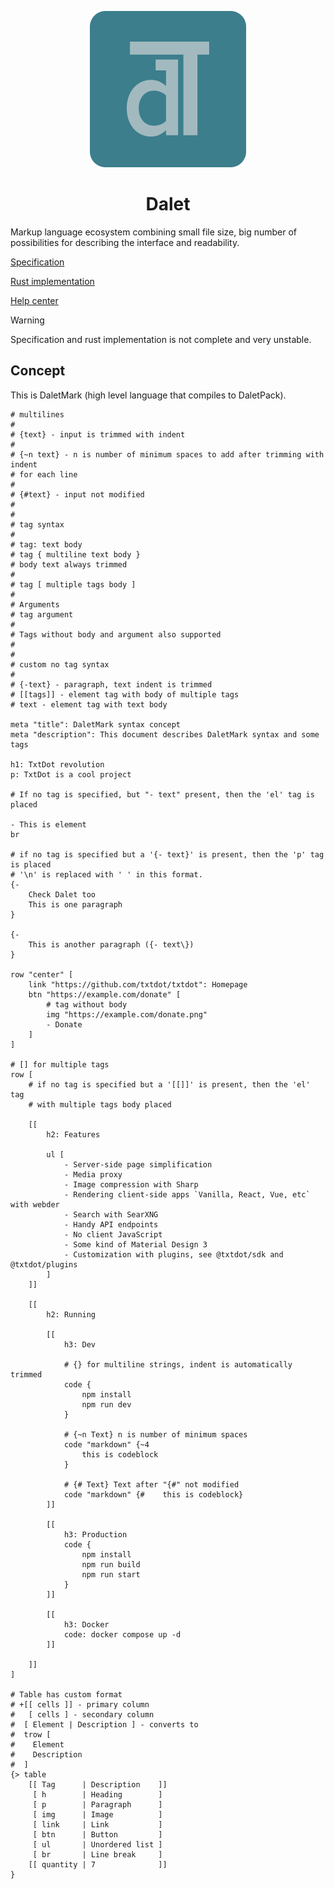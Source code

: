 <div align="center">

![Dalet](https://github.com/TempoWorks/.github/blob/main/imgs/dalet.png?raw=true)

# Dalet

</div>

Markup language ecosystem сombining small file size, big number of possibilities for describing the interface and readability.

[Specification](./specification/main.md)

[Rust implementation](https://github.com/TxtDot/dalet-rs)

[Help center](./help/main.md)

> [!WARNING]
> Specification and rust implementation is not complete and very unstable.

## Concept

This is DaletMark (high level language that compiles to DaletPack).

```DaletMark
# multilines
#
# {text} - input is trimmed with indent
#
# {~n text} - n is number of minimum spaces to add after trimming with indent
# for each line
#
# {#text} - input not modified
#
#
# tag syntax
#
# tag: text body
# tag { multiline text body }
# body text always trimmed
#
# tag [ multiple tags body ]
#
# Arguments
# tag argument
#
# Tags without body and argument also supported
#
#
# custom no tag syntax
#
# {-text} - paragraph, text indent is trimmed
# [[tags]] - element tag with body of multiple tags
# text - element tag with text body

meta "title": DaletMark syntax concept
meta "description": This document describes DaletMark syntax and some tags

h1: TxtDot revolution
p: TxtDot is a cool project

# If no tag is specified, but "- text" present, then the 'el' tag is placed

- This is element
br

# if no tag is specified but a '{- text}' is present, then the 'p' tag is placed
# '\n' is replaced with ' ' in this format.
{-
    Check Dalet too
    This is one paragraph
}

{-
    This is another paragraph ({- text\})
}

row "center" [
    link "https://github.com/txtdot/txtdot": Homepage
    btn "https://example.com/donate" [
        # tag without body
        img "https://example.com/donate.png"
        - Donate
    ]
]

# [] for multiple tags
row [
    # if no tag is specified but a '[[]]' is present, then the 'el' tag
    # with multiple tags body placed

    [[
        h2: Features

        ul [
            - Server-side page simplification
            - Media proxy
            - Image compression with Sharp
            - Rendering client-side apps `Vanilla, React, Vue, etc` with webder
            - Search with SearXNG
            - Handy API endpoints
            - No client JavaScript
            - Some kind of Material Design 3
            - Customization with plugins, see @txtdot/sdk and @txtdot/plugins
        ]
    ]]

    [[
        h2: Running

        [[
            h3: Dev

            # {} for multiline strings, indent is automatically trimmed
            code {
                npm install
                npm run dev
            }

            # {~n Text} n is number of minimum spaces
            code "markdown" {~4
                this is codeblock
            }

            # {# Text} Text after "{#" not modified
            code "markdown" {#    this is codeblock}
        ]]

        [[
            h3: Production
            code {
                npm install
                npm run build
                npm run start
            }
        ]]

        [[
            h3: Docker
            code: docker compose up -d
        ]]

    ]]
]

# Table has custom format
# +[[ cells ]] - primary column
#   [ cells ] - secondary column
#  [ Element | Description ] - converts to
#  trow [
#    Element
#    Description
#  ]
{> table
    [[ Tag      | Description    ]]
     [ h        | Heading        ]
     [ p        | Paragraph      ]
     [ img      | Image          ]
     [ link     | Link           ]
     [ btn      | Button         ]
     [ ul       | Unordered list ]
     [ br       | Line break     ]
    [[ quantity | 7              ]]
}
```
